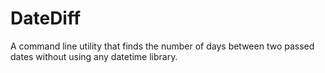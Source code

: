 # DateDiff
A command line utility that finds the number of days between two passed dates without using any datetime library.
